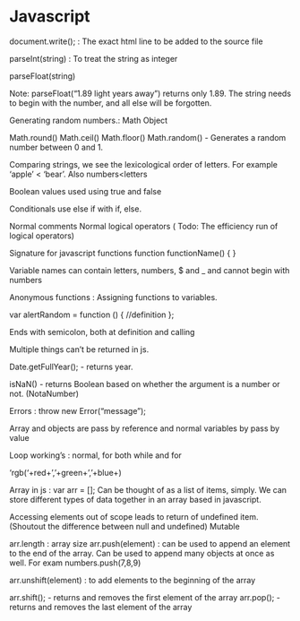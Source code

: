 # Javascript

document.write(); : The exact html line to be added to the source file

parseInt(string) : To treat the string as integer

parseFloat(string) 

Note: parseFloat(“1.89 light years away”) returns only 1.89. The string needs to begin with the number, and all else will be forgotten.

Generating random numbers.: Math Object

Math.round()
Math.ceil()
Math.floor()
Math.random() - Generates a random number between 0 and 1.

Comparing strings, we see the lexicological order of letters. For example ‘apple’ < ‘bear’. Also numbers<letters

Boolean values used using true and false

Conditionals use else if with if, else.

Normal comments
Normal logical operators ( Todo: The efficiency run of logical operators)

Signature for javascript functions 
function functionName()
{
}

Variable names can contain letters, numbers, $ and _ and cannot begin with numbers

Anonymous functions : Assigning functions to variables.

var alertRandom = function () {
//definition
};

Ends with semicolon, both at definition and calling

Multiple things can’t be returned in js.

Date.getFullYear(); - returns year.

isNaN() - returns Boolean based on whether the argument is a number or not. (NotaNumber)

Errors : throw new Error(“message”);

Array and objects are pass by reference and normal variables by pass by value

Loop working’s : normal, for both while and for

‘rgb(‘+red+’,’+green+’,’+blue+)

Array in js : var arr = []; Can be thought of as a list of items, simply. We can store different types of data together in an array based in javascript.

Accessing elements out of scope leads to return of undefined item. (Shoutout the difference between null and undefined) Mutable

arr.length : array size
arr.push(element) : can be used to append an element to the end of the array. Can be used to append many objects at once as well. For exam numbers.push(7,8,9)

arr.unshift(element) : to add elements to the beginning of the array

arr.shift(); - returns and removes the first element of the array
arr.pop(); - returns and removes the last element of the array


